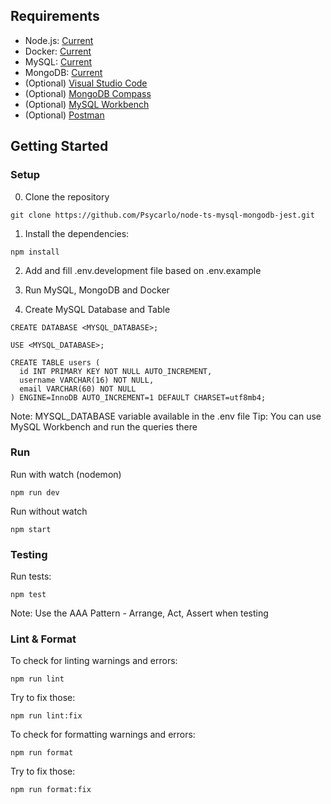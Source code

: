 ## Requirements

- Node.js: [Current](https://nodejs.org/en/)
- Docker: [Current](https://www.docker.com/get-started)
- MySQL: [Current](https://mysql.com/downloads/)
- MongoDB: [Current](https://mongodb.com/try/download/community)
- (Optional) [Visual Studio Code](https://code.visualstudio.com/)
- (Optional) [MongoDB Compass](https://www.mongodb.com/try/download/compass)
- (Optional) [MySQL Workbench](https://www.mysql.com/products/workbench/)
- (Optional) [Postman](https://www.postman.com/downloads/)

## Getting Started

### Setup

0. Clone the repository

```
git clone https://github.com/Psycarlo/node-ts-mysql-mongodb-jest.git
```

1. Install the dependencies:

```
npm install
```

2. Add and fill .env.development file based on .env.example

3. Run MySQL, MongoDB and Docker

4. Create MySQL Database and Table

```
CREATE DATABASE <MYSQL_DATABASE>;

USE <MYSQL_DATABASE>;

CREATE TABLE users (
  id INT PRIMARY KEY NOT NULL AUTO_INCREMENT,
  username VARCHAR(16) NOT NULL,
  email VARCHAR(60) NOT NULL
) ENGINE=InnoDB AUTO_INCREMENT=1 DEFAULT CHARSET=utf8mb4;
```

Note: MYSQL_DATABASE variable available in the .env file
Tip: You can use MySQL Workbench and run the queries there

### Run

Run with watch (nodemon)

```
npm run dev
```

Run without watch

```
npm start
```

### Testing

Run tests:

```
npm test
```

Note: Use the AAA Pattern - Arrange, Act, Assert when testing

### Lint & Format

To check for linting warnings and errors:

```
npm run lint
```

Try to fix those:

```
npm run lint:fix
```

To check for formatting warnings and errors:

```
npm run format
```

Try to fix those:

```
npm run format:fix
```
